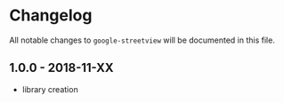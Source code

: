 # Changelog

All notable changes to `google-streetview` will be documented in this file.

## 1.0.0 - 2018-11-XX

- library creation

